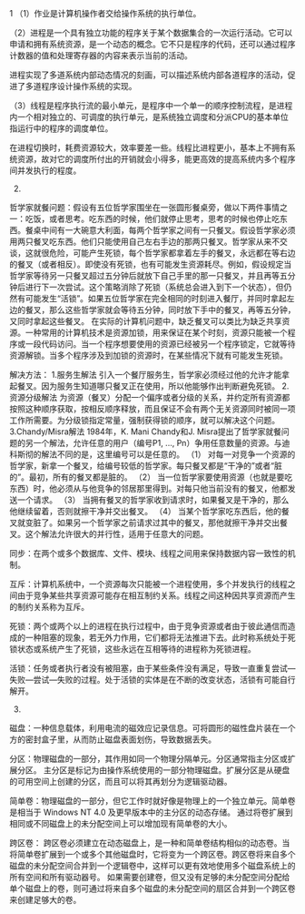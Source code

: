 1
（1）作业是计算机操作者交给操作系统的执行单位。


（2）进程是一个具有独立功能的程序关于某个数据集合的一次运行活动。它可以申请和拥有系统资源，是一个动态的概念。它不只是程序的代码，还可以通过程序计数器的值和处理寄存器的内容来表示当前的活动。

进程实现了多道系统内部动态情况的刻画，可以描述系统内部各道程序的活动，促进了多道程序设计操作系统的实现。

（3）线程是程序执行流的最小单元，是程序中一个单一的顺序控制流程，是进程内一个相对独立的、可调度的执行单元，是系统独立调度和分派CPU的基本单位指运行中的程序的调度单位。

在进程切换时，耗费资源较大，效率要差一些。线程比进程更小，基本上不拥有系统资源，故对它的调度所付出的开销就会小得多，能更高效的提高系统内多个程序间并发执行的程度。

2. 
哲学家就餐问题：假设有五位哲学家围坐在一张圆形餐桌旁，做以下两件事情之一：吃饭，或者思考。吃东西的时候，他们就停止思考，思考的时候也停止吃东西。餐桌中间有一大碗意大利面，每两个哲学家之间有一只餐叉。假设哲学家必须用两只餐叉吃东西。他们只能使用自己左右手边的那两只餐叉。哲学家从来不交谈，这就很危险，可能产生死锁，每个哲学家都拿着左手的餐叉，永远都在等右边的餐叉（或者相反）。即使没有死锁，也有可能发生资源耗尽。例如，假设规定当哲学家等待另一只餐叉超过五分钟后就放下自己手里的那一只餐叉，并且再等五分钟后进行下一次尝试。这个策略消除了死锁（系统总会进入到下一个状态），但仍然有可能发生“活锁”。如果五位哲学家在完全相同的时刻进入餐厅，并同时拿起左边的餐叉，那么这些哲学家就会等待五分钟，同时放下手中的餐叉，再等五分钟，又同时拿起这些餐叉。
在实际的计算机问题中，缺乏餐叉可以类比为缺乏共享资源。一种常用的计算机技术是资源加锁，用来保证在某个时刻，资源只能被一个程序或一段代码访问。当一个程序想要使用的资源已经被另一个程序锁定，它就等待资源解锁。当多个程序涉及到加锁的资源时，在某些情况下就有可能发生死锁。

解决方法：
1.服务生解法
引入一个餐厅服务生，哲学家必须经过他的允许才能拿起餐叉。因为服务生知道哪只餐叉正在使用，所以他能够作出判断避免死锁。
2.资源分级解法
为资源（餐叉）分配一个偏序或者分级的关系，并约定所有资源都按照这种顺序获取，按相反顺序释放，而且保证不会有两个无关资源同时被同一项工作所需要。为分级锁指定常量，强制获得锁的顺序，就可以解决这个问题。
3.Chandy/Misra解法
1984年，K. Mani Chandy和J. Misra提出了哲学家就餐问题的另一个解法，允许任意的用户（编号P1, ..., Pn）争用任意数量的资源。与迪科斯彻的解法不同的是，这里编号可以是任意的。
（1）	对每一对竞争一个资源的哲学家，新拿一个餐叉，给编号较低的哲学家。每只餐叉都是“干净的”或者“脏的”。最初，所有的餐叉都是脏的。
（2）	当一位哲学家要使用资源（也就是要吃东西）时，他必须从与他竞争的邻居那里得到。对每只他当前没有的餐叉，他都发送一个请求。
（3）	当拥有餐叉的哲学家收到请求时，如果餐叉是干净的，那么他继续留着，否则就擦干净并交出餐叉。
（4）	当某个哲学家吃东西后，他的餐叉就变脏了。如果另一个哲学家之前请求过其中的餐叉，那他就擦干净并交出餐叉。这个解法允许很大的并行性，适用于任意大的问题。


同步：在两个或多个数据库、文件、模块、线程之间用来保持数据内容一致性的机制。

互斥：计算机系统中，一个资源每次只能被一个进程使用，多个并发执行的线程之间由于竞争某些共享资源可能存在相互制约关系。线程之间这种因共享资源而产生的制约关系称为互斥。

死锁：两个或两个以上的进程在执行过程中，由于竞争资源或者由于彼此通信而造成的一种阻塞的现象，若无外力作用，它们都将无法推进下去。此时称系统处于死锁状态或系统产生了死锁，这些永远在互相等待的进程称为死锁进程。

活锁：任务或者执行者没有被阻塞，由于某些条件没有满足，导致一直重复尝试—失败—尝试—失败的过程。处于活锁的实体是在不断的改变状态，活锁有可能自行解开。

3. 
磁盘：一种信息载体，利用电流的磁效应记录信息。可将圆形的磁性盘片装在一个方的密封盒子里，从而防止磁盘表面划伤，导致数据丢失。

分区：物理磁盘的一部分，其作用如同一个物理分隔单元。分区通常指主分区或扩展分区。
主分区是标记为由操作系统使用的一部分物理磁盘。扩展分区是从硬盘的可用空间上创建的分区，而且可以将其再划分为逻辑驱动器。

简单卷：物理磁盘的一部分，但它工作时就好像是物理上的一个独立单元。简单卷是相当于 Windows NT 4.0 及更早版本中的主分区的动态存储。
通过将卷扩展到相同或不同磁盘上的未分配空间上可以增加现有简单卷的大小。

跨区卷： 
跨区卷必须建立在动态磁盘上，是一种和简单卷结构相似的动态卷。当将简单卷扩展到一个或多个其他磁盘时，它将变为一个跨区卷。跨区卷将来自多个磁盘的未分配空间合并到一个逻辑卷中，这样可以更有效地使用多个磁盘系统上的所有空间和所有驱动器号。
如果需要创建卷，但又没有足够的未分配空间分配给单个磁盘上的卷，则可通过将来自多个磁盘的未分配空间的扇区合并到一个跨区卷来创建足够大的卷。

